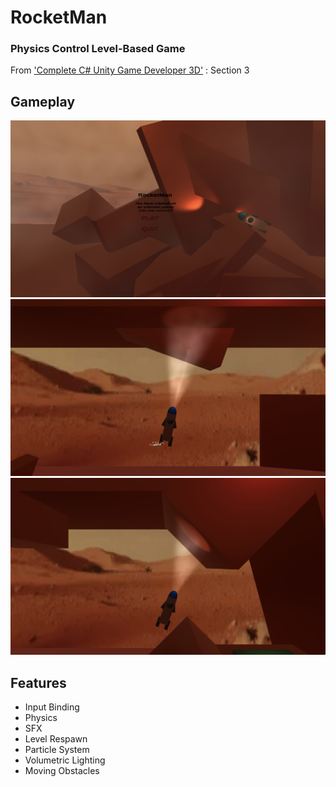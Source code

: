 # RocketMan 
### Physics Control Level-Based Game
From 
['Complete C# Unity Game Developer 3D'](https://www.udemy.com/share/101Wey3@occDr7pKXv2cfZCobbnh2lkze5Pmjp_IYD8EG3oD64DJT-iMI25hix9VCl3EPx0T/) : Section 3

## Gameplay

<img src="screenshots/gameplay1.png" alt="Gameplay Screenshot" width="550"/>
<img src="screenshots/gameplay2.png" alt="Gameplay Screenshot" width="550"/>
<img src="screenshots/gameplay3.png" alt="Gameplay Screenshot" width="550"/>


## Features
- Input Binding
- Physics
- SFX
- Level Respawn
- Particle System
- Volumetric Lighting
- Moving Obstacles